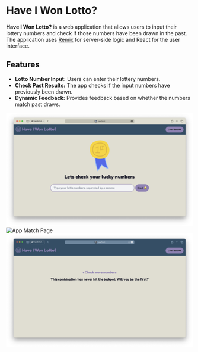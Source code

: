 # Have I Won Lotto?

**Have I Won Lotto?** is a web application that allows users to input their lottery numbers and check if those numbers have been drawn in the past. The application uses [Remix](https://remix.run) for server-side logic and React for the user interface.

## Features

- **Lotto Number Input:** Users can enter their lottery numbers.
- **Check Past Results:** The app checks if the input numbers have previously been drawn.
- **Dynamic Feedback:** Provides feedback based on whether the numbers match past draws.

![App Overview](/app/assets/img/screenshots/app_overview.png?raw=true)
![App Match Page](//app/assets/img/screenshots/app_won.png?raw=true)
![App No Match Page](/app/assets/img/screenshots/app_notwon.png?raw=true)
